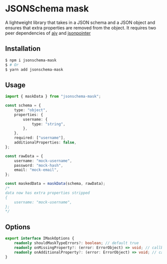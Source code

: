 # JSONSchema mask

A lightweight library that takes in a JSON schema and a JSON object and ensures that extra properties are removed from the object. It requires two peer dependencies of [ajv](https://github.com/ajv-validator/ajv) and [jsonpointer](https://github.com/janl/node-jsonpointer)

## Installation

```bash
$ npm i jsonschema-mask
$ # Or
$ yarn add jsonschema-mask
```

## Usage

```typescript
import { maskData } from "jsonschema-mask";

const schema = {
    type: "object",
    properties: {
        username: {
            type: "string",
        },
    },
    required: ["username"],
    additionalProperties: false,
};

const rawData = {
    username: "mock-username",
    password: "mock-hash",
    email: "mock-email",
};

const maskedData = maskData(schema, rawData);
/*
data now has extra properties stripped
{
    username: "mock-username",
};
*/
```

## Options

```typescript
export interface IMaskOptions {
    readonly shouldMaskTypeErrors?: boolean; // default true
    readonly onMissingProperty?: (error: ErrorObject) => void; // callback when a property is missing
    readonly onAdditionalProperty?: (error: ErrorObject) => void; // callback when there is an additional property
}
```
